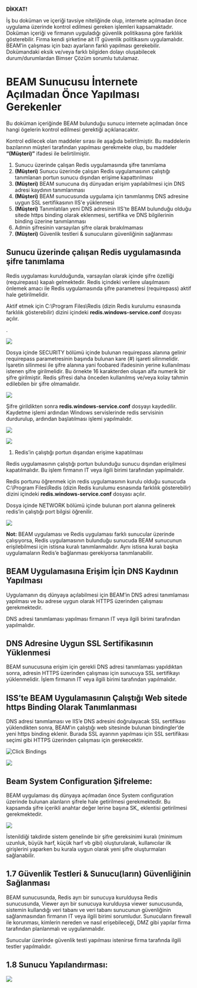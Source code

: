 

**DİKKAT!**

İş bu doküman ve içeriği tavsiye niteliğinde olup, internete açılmadan önce uygulama üzerinde kontrol edilmesi gereken işlemleri kapsamaktadır. Doküman içeriği ve firmanın uyguladığı güvenlik politikasına göre farklılık gösterebilir. Firma kendi şirketine ait IT güvenlik politikasını uygulamalıdır. BEAM’in çalışması için bazı ayarların farklı yapılması gerekebilir. Dokümandaki eksik ve/veya farklı bilgiden dolayı oluşabilecek durum/durumlardan Bimser Çözüm sorumlu tutulamaz.

# **BEAM Sunucusu İnternete Açılmadan Önce Yapılması Gerekenler**

Bu doküman içeriğinde BEAM bulunduğu sunucu internete açılmadan önce hangi ögelerin kontrol edilmesi gerektiği açıklanacaktır.

Kontrol edilecek olan maddeler sırası ile aşağıda belirtilmiştir. Bu maddelerin bazılarının müşteri tarafından yapılması gerekmekte olup, bu maddeler **“(Müşteri)”** ifadesi ile belirtilmiştir.

1.  Sunucu üzerinde çalışan Redis uygulamasında şifre tanımlama
2.  **(Müşteri)** Sunucu üzerinde çalışan Redis uygulamasının çalıştığı tanımlanan portun sunucu dışından erişime kapattırılması
3.  **(Müşteri)** BEAM sunucuna dış dünyadan erişim yapılabilmesi için DNS adresi kaydının tanımlanması
4.  **(Müşteri)** BEAM sunucusunda uygulama için tanımlanmış DNS adresine uygun SSL sertifikasının IIS'e yüklenmesi
5.  **(Müşteri)** Tanımlatılan yeni DNS adresinin IIS'te BEAM bulunduğu olduğu sitede https binding olarak eklenmesi, sertifika ve DNS bilgilerinin binding üzerine tanımlanması
6.  Admin şifresinin varsayılan şifre olarak bırakılmaması
7.  **(Müşteri)** Güvenlik testleri & sunucuların güvenliğinin sağlanması

## Sunucu üzerinde çalışan Redis uygulamasında şifre tanımlama

Redis uygulaması kurulduğunda, varsayılan olarak içinde şifre özelliği (requirepass) kapalı gelmektedir. Redis içindeki verilere ulaşılmasını önlemek amacı ile Redis uygulamasında şifre parametresi (requirepass) aktif hale getirilmelidir.

Aktif etmek için C:\Program Files\Redis (dizin Redis kurulumu esnasında farklılık gösterebilir) dizini içindeki **redis.windows-service.conf** dosyası açılır.

.

![](https://docsbimser.blob.core.windows.net/imagecontainer/auto-upload6c1f2869-6bfe-4588-b28e-a6a316f89711)

Dosya içinde SECURITY bölümü içinde bulunan requirepass alanına gelinir requirepass parametresinin başında bulunan kare (\#) işareti silinmelidir. İşaretin silinmesi ile şifre alanına yani foobared ifadesinin yerine kullanılması istenen şifre girilmelidir. Bu örnekte 16 karakterden oluşan alfa numerik bir şifre girilmiştir. Redis şifresi daha önceden kullanılmış ve/veya kolay tahmin edilebilen bir şifre olmamalıdır.

![](https://docsbimser.blob.core.windows.net/imagecontainer/auto-uploadb390d25c-80cc-4a53-bd66-8f8d12156c3b)

Şifre girildikten sonra **redis.windows-service.conf** dosyayı kaydedilir. Kaydetme işlemi ardından Windows servislerinde redis servisinin durdurulup, ardından başlatılması işlemi yapılmalıdır.

![](https://docsbimser.blob.core.windows.net/imagecontainer/auto-uploadef43ffad-a938-435f-8d86-97f791c90fcd)

![](https://docsbimser.blob.core.windows.net/imagecontainer/auto-upload06eda22b-4215-4cca-a96b-0bf34ac541a0)

1.  Redis’in çalıştığı portun dışarıdan erişime kapatılması

Redis uygulamasının çalıştığı portun bulunduğu sunucu dışından erişilmesi kapatılmalıdır. Bu işlem firmanın IT veya ilgili birimi tarafından yapılmalıdır.

Redis portunu öğrenmek için redis uygulamasının kurulu olduğu sunucuda C:\\Program Files\\Redis (dizin Redis kurulumu esnasında farklılık gösterebilir) dizini içindeki **redis.windows-service.conf** dosyası açılır.

Dosya içinde NETWORK bölümü içinde bulunan port alanına gelinerek redis’in çalıştığı port bilgisi öğrenilir.

![](https://docsbimser.blob.core.windows.net/imagecontainer/auto-uploade8d76f52-6988-4b8b-b96d-7a17eb385c05)

**Not:** BEAM uygulaması ve Redis uygulaması farklı sunucular üzerinde çalışıyorsa, Redis uygulamasının bulunduğu sunucuda BEAM sunucunun erişilebilmesi için istisna kuralı tanımlanmalıdır. Aynı istisna kuralı başka uygulamaların Redis’e bağlanması gerekiyorsa tanımlanabilir.

## BEAM Uygulamasına Erişim İçin DNS Kaydının Yapılması

Uygulamanın dış dünyaya açılabilmesi için BEAM’in DNS adresi tanımlaması yapılması ve bu adrese uygun olarak HTTPS üzerinden çalışması gerekmektedir.

DNS adresi tanımlaması yapılması firmanın IT veya ilgili birimi tarafından yapılmalıdır.

## DNS Adresine Uygun SSL Sertifikasının Yüklenmesi

BEAM sunucusuna erişim için gerekli DNS adresi tanımlaması yapıldıktan sonra, adresin HTTPS üzerinden çalışması için sunucuya SSL sertifikayı yüklenmelidir. İşlem firmanın IT veya ilgili birimi tarafından yapılmalıdır.

## ISS’te BEAM Uygulamasının Çalıştığı Web sitede https Binding Olarak Tanımlanması

DNS adresi tanımlaması ve IIS’e DNS adresini doğrulayacak SSL sertifikası yüklendikten sonra, BEAM’ın çalıştığı web sitesinde bulunan bindingler’de yeni https binding eklenir. Burada SSL ayarının yapılması için SSL sertifikası seçimi gibi HTTPS üzerinden çalışması için gerekecektir.

![Click Bindings](https://docsbimser.blob.core.windows.net/imagecontainer/auto-upload59995da3-1e6c-4d7d-a2dc-3a16a8b05e5b)

![](https://docsbimser.blob.core.windows.net/imagecontainer/auto-upload3d9a2466-20c4-4682-af2a-894089b2ea7f)

## Beam System Configuration Şifreleme:

BEAM uygulaması dış dünyaya açılmadan önce System configuration üzerinde bulunan alanların şifrele hale getirilmesi gerekmektedir. Bu kapsamda şifre içerikli anahtar değer lerine başına SK\_ eklentisi getirilmesi gerekmektedir.

![](https://docsbimser.blob.core.windows.net/imagecontainer/auto-upload03e417bd-0721-488c-8887-d0bde3aa39b5)

İstenildiği takdirde sistem genelinde bir şifre gereksinimi kuralı (minimum uzunluk, büyük harf, küçük harf vb gibi) oluşturularak, kullanıcılar ilk girişlerini yaparken bu kurala uygun olarak yeni şifre oluşturmaları sağlanabilir.

## 1.7 Güvenlik Testleri & Sunucu(ların) Güvenliğinin Sağlanması

BEAM sunucusunda, Redis ayrı bir sunucuya kurulduysa Redis sunucusunda, Viewer ayrı bir sunucuya kurulduysa viewer sunucusunda, sistemin kullandığı veri tabanı ve veri tabanı sunucunun güvenliğinin sağlanmasından firmanın IT veya ilgili birimi sorumludur. Sunucuların firewall ile korunması, kimlerin nereden ve nasıl erişebileceği, DMZ gibi yapılar firma tarafından planlanmalı ve uygulanmalıdır.

Sunucular üzerinde güvenlik testi yapılması istenirse firma tarafında ilgili testler yapılmalıdır.

## 1.8 Sunucu Yapılandırması:

![](https://docsbimser.blob.core.windows.net/imagecontainer/auto-uploadcc9e039a-1f05-4bbd-ba2b-4b6bdd0565f1)
